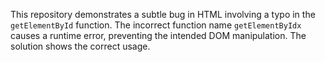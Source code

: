 This repository demonstrates a subtle bug in HTML involving a typo in the `getElementById` function.  The incorrect function name `getElementByIdx` causes a runtime error, preventing the intended DOM manipulation. The solution shows the correct usage.